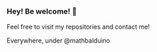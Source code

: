 ### Hey! Be welcome! 👋

Feel free to visit my repositories and contact me!

Everywhere, under @mathbalduino
